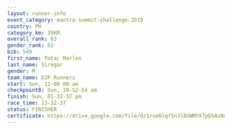 ```yaml
---
layout: runner-info 
event_category: mantra-summit-challenge-2019 
country: PH
category_km: 35KM 
overall_rank: 63
gender_rank: 52
bib: 549
first_name: Patar Marlon
last_name: Siregar
gender: M
team_name: DJP Runners
start: Sun, 12-00-00 am
checkpoint8: Sun, 10-52-54 am
finish: Sun, 01-32-37 pm
race_time: 13-32-37
status: FINISHER
certificate: https://drive.google.com/file/d/1rue6lqfSn3l8UWMYX7pEhAsNooPOxGsm/view?usp=sharing
---
```

